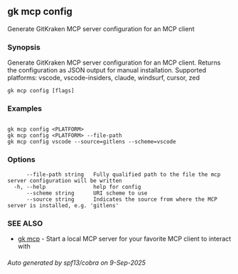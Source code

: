 ## gk mcp config

Generate GitKraken MCP server configuration for an MCP client

### Synopsis


Generate GitKraken MCP server configuration for an MCP client.
Returns the configuration as JSON output for manual installation.
Supported platforms: vscode, vscode-insiders, claude, windsurf, cursor, zed


```
gk mcp config [flags]
```

### Examples

```

gk mcp config <PLATFORM>
gk mcp config <PLATFORM> --file-path
gk mcp config vscode --source=gitlens --scheme=vscode

```

### Options

```
      --file-path string   Fully qualified path to the file the mcp server configuration will be written
  -h, --help               help for config
      --scheme string      URI scheme to use
      --source string      Indicates the source from where the MCP server is installed, e.g. 'gitlens'
```

### SEE ALSO

* [gk mcp](gk_mcp.md)	 - Start a local MCP server for your favorite MCP client to interact with

###### Auto generated by spf13/cobra on 9-Sep-2025

